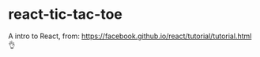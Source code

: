 # react-tic-tac-toe
A intro to React, from: https://facebook.github.io/react/tutorial/tutorial.html
:ok_hand:
